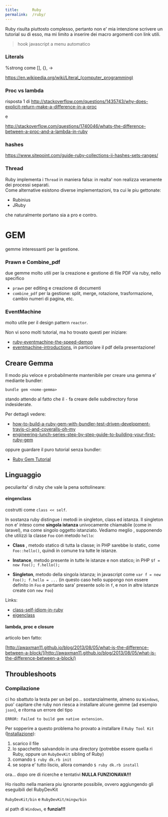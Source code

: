 ```yaml
---
title:      Ruby
permalink:  /ruby/
---
```


Ruby risulta piuttosto complesso, pertanto non e' mia intenzione scrivere un tutorial su di esso,
ma mi limito a inserire dei macro argomenti con link utili.

> hook javascript a menu automatico


### Literals

%strong come [], {}, ->

https://en.wikipedia.org/wiki/Literal_(computer_programming)


### Proc vs lambda

risposta 1 di http://stackoverflow.com/questions/1435743/why-does-explicit-return-make-a-difference-in-a-proc

e

http://stackoverflow.com/questions/1740046/whats-the-difference-between-a-proc-and-a-lambda-in-ruby


### hashes

https://www.sitepoint.com/guide-ruby-collections-ii-hashes-sets-ranges/


### Thread

Ruby implementa i `Thread` in maniera falsa: in realta' non realizza veramente dei processi separati.  
Come alternative esistono diverse implementazioni, tra cui le piu gettonate:

- Rubinius
- JRuby

che naturalmente portano sia a pro e contro.


# GEM

gemme interessanti per la gestione.


### Prawn e Combine_pdf

due gemme molto utili per la creazione e gestione di file PDF via ruby, nello specifico

* `prawn` per editing e creazione di documenti
* `combine_pdf` per la gestione: split, merge, rotazione, trasformazione, cambio numeri di pagina, etc.


### EventMachine

molto utile per il design pattern `reactor`.

Non vi sono molti tutorial, ma ho trovato questi per iniziare:

- [ruby-eventmachine-the-speed-demon](https://www.igvita.com/2008/05/27/ruby-eventmachine-the-speed-demon/)
- [eventmachine-introductions](http://everburning.com/news/eventmachine-introductions.html), in particolare il pdf della presentazione!


## Creare Gemma

Il modo piu veloce e probabilmente mantenibile per creare una gemma e' mediante bundler:

````
bundle gem <nome-gemma>
````

stando attendo al fatto che il `-` fa creare delle subdirectory forse indesiderate.

Per dettagli vedere:

- [how-to-build-a-ruby-gem-with-bundler-test-driven-development-travis-ci-and-coveralls-oh-my](https://www.smashingmagazine.com/2014/04/how-to-build-a-ruby-gem-with-bundler-test-driven-development-travis-ci-and-coveralls-oh-my/)
- [engineering-lunch-series-step-by-step-guide-to-building-your-first-ruby-gem](https://quickleft.com/blog/engineering-lunch-series-step-by-step-guide-to-building-your-first-ruby-gem/)

oppure guardare il puro tutorial senza bundler:

- [Ruby Gem Tutorial](http://guides.rubygems.org/make-your-own-gem/)




Linguaggio
-----------

peculiarita' di ruby che vale la pena sottolineare:

#### eingenclass

costrutti come `class << self`.

In sostanza ruby distingue i metodi in  singleton, class ed istanza. Il singleton non e' inteso come __singola istanza__ univocamente chiamabile (come in laravel), ma come singolo oggetto istanziato. Vediamo meglio , supponendo che utilizzi la classe `Foo` con metodo `hello`:

- **Class** , metodo statico di tutta la classe; in PHP sarebbe lo static, come `Foo::hello()`, quindi in comune tra tutte le istanze.

- **Instance**, metodo presente in tutte le istanze e non statico; in PHP `$f = new Foo(); f.hello();`

- **Singleton**, metodo della singola istanza; in javascript come `var f = new Foo(); f.hello = ...` (in questo caso hello suppongo non essere definito in `Foo` e pertanto sara' presente solo in `f`, e non in altre istanze create con `new Foo`)

Links:

- [class-self-idiom-in-ruby](http://stackoverflow.com/questions/2505067/class-self-idiom-in-ruby)
- [eigenclass](http://www.integralist.co.uk/posts/eigenclass.html)


#### lambda, proc e closure

articolo ben fatto:

[http://awaxman11.github.io/blog/2013/08/05/what-is-the-difference-between-a-block/](http://awaxman11.github.io/blog/2013/08/05/what-is-the-difference-between-a-block/)


Throubleshoots
---------------

### Compilazione

ci ho sbattuto la testa per un bel po... sostanzialmente, almeno su `Windows`, puo' capitare che ruby non riesca a installare alcune gemme (ad esempio `json`),
e ritorna un errore del tipo

````
ERROR: Failed to build gem native extension.
````

Per sopperire a questo problema ho provato a installare il `Ruby Tool Kit` ([Installazione](https://github.com/oneclick/rubyinstaller/wiki/Development-Kit)):

1. scarico il file
2. lo spacchetto salvandolo in una directory (potrebbe essere quella ri Ruby, oppure un `RubyDevKit` sibling of Ruby)
3. comando `$ ruby dk.rb init`
4. se sopra e' tutto liscio, allora comando `$ ruby dk.rb install`

ora... dopo ore di ricerche e tentativi **NULLA FUNZIONAVA!!!**

Ho risolto nella maniera piu ignorante possibile, ovvero aggiungendo gli eseguibili del RubyDevKit

`RubyDevKit/bin` e `RubyDevKit/mingw/bin`

al path di `Windows`, e **funzia!!!**
